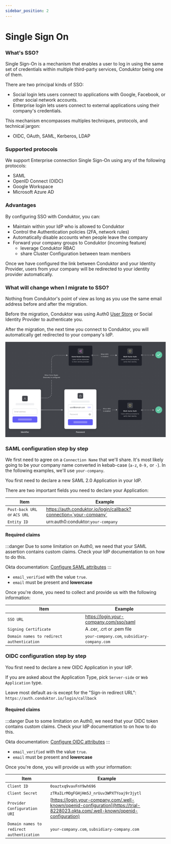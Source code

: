 ```yaml
---
sidebar_position: 2
---
```


# Single Sign On

### What's SSO?

Single Sign-On is a mechanism that enables a user to log in using the same set of credentials within multiple third-party services, Conduktor being one of them.

There are two principal kinds of SSO:

- Social login lets users connect to applications with Google, Facebook, or other social network accounts.
- Enterprise login lets users connect to external applications using their company's credentials.

This mechanism encompasses multiples techniques, protocols, and technical jargon:

- OIDC, OAuth, SAML, Kerberos, LDAP

### Supported protocols

We support Enterprise connection Single Sign-On using any of the following protocols:

- SAML
- OpenID Connect (OIDC)
- Google Workspace
- Microsoft Azure AD

### Advantages

By configuring SSO with Conduktor, you can:

- Maintain within your IdP who is allowed to Conduktor
- Control the Authentication policies (2FA, network rules)
- Automatically disable accounts when people leave the company
- Forward your company groups to Conduktor (incoming feature)
  - leverage Conduktor RBAC
  - share Cluster Configuration between team members

Once we have configured the link between Conduktor and your Identity Provider, users from your company will be redirected to your identity provider automatically.

### What will change when I migrate to SSO?

Nothing from Conduktor's point of view as long as you use the same email address before and after the migration.

Before the migration, Conduktor was using Auth0 [User Store](https://auth0.com/docs/authenticate/database-connections/auth0-user-store) or Social Identity Provider to authenticate you.

After the migration, the next time you connect to Conduktor, you will automatically get redirected to your company's IdP.

![Your users will get redirected to your IdP based on their email address](../../assets/universal-login.png)

### SAML configuration step by step

We first need to agree on a `Connection Name` that we'll share. It's most likely going to be your company name converted in kebab-case (`a-z`, `0-9,` or `-`). In the following examples, we'll use `your-company`.

You first need to declare a new SAML 2.0 Application in your IdP.&#x20;

There are two important fields you need to declare your Application:

| Item                         | Example                                                            |
| ---------------------------- | ------------------------------------------------------------------ |
| `Post-back URL` or `ACS URL` | https://auth.conduktor.io/login/callback?connection=`your-company` |
| `Entity ID`                  | urn:auth0:conduktor:`your-company`                                 |

#### Required claims

:::danger
Due to some limitation on Auth0, we need that your SAML assertion contains custom claims. Check your IdP documentation to on how to do this.

Okta documentation: [Configure SAML attributes](https://support.okta.com/help/s/article/How-to-define-and-configure-a-custom-SAML-attribute-statement?language=en_US)
:::

- `email_verified` with the value `true`.&#x20;
- `email` must be present and **lowercase**

Once you're done, you need to collect and provide us with the following information:

| Item                                      | Example                                      |
| ----------------------------------------- | -------------------------------------------- |
| `SSO URL`                                 | https://login.your-company.com/sso/saml      |
| `Signing Certificate`                     | A .cer, .crt or .pem file                    |
| `Domain names to redirect authentication` | `your-company.com`, `subsidiary-company.com` |

### OIDC configuration step by step

You first need to declare a new OIDC Application in your IdP.&#x20;

If you are asked about the Application Type, pick `Server-side` or `Web Application` type.

Leave most default as-is except for the "Sign-in redirect URL": `https://auth.conduktor.io/login/callback`

#### Required claims

:::danger
Due to some limitation on Auth0, we need that your OIDC token contains custom claims. Check your IdP documentation to on how to do this.

Okta documentation: [Configure OIDC attributes](https://developer.okta.com/docs/guides/customize-tokens-returned-from-okta/main/)
:::

- `email_verified` with the value `true`.&#x20;
- `email` must be present and **lowercase**

Once you're done, you will provide us with your information:

| Item                                      | Example                                                                                                                            |
| ----------------------------------------- | ---------------------------------------------------------------------------------------------------------------------------------- |
| `Client ID`                               | `0oaztxq9vavFnY9wh696`                                                                                                             |
| `Client Secret`                           | `zTRaILrMOgFGHjHm5J_nrUuv3WPXTYoaj9r3jytl`                                                                                         |
| `Provider Configuration URI`              | [https://login.your-company.com/.well-known/openid-configuration](https://trial-8228023.okta.com/.well-known/openid-configuration) |
| `Domain names to redirect authentication` | `your-company.com`, `subsidiary-company.com`                                                                                       |
